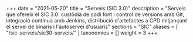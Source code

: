 +++
date        = "2021-05-20"
title       = "Serveis (SIC 3.0)"
description = "Serveis que ofereix el SIC 3.0: custòdia de codi font i control de versions amb Git, integració contínua amb Jenkins, distribució d'artefactes a CPD mitjançant el servei de binaris i l'autoservei d'usuaris"
sections    = "SIC"
aliases = [
   "/sic-serveis/sic30-serveis/"
]
taxonomies  = []
weight 		= 3
+++
